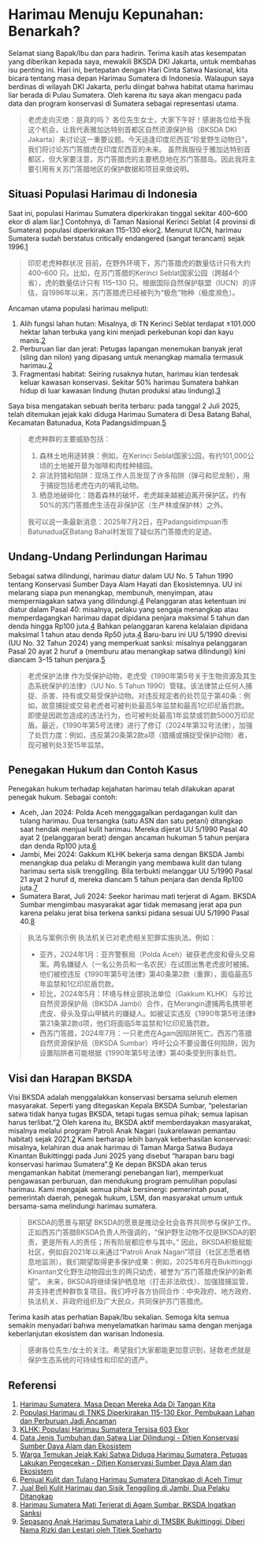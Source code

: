 # Harimau Menuju Kepunahan: Benarkah?

Selamat siang Bapak/Ibu dan para hadirin. Terima kasih atas kesempatan yang diberikan kepada saya, mewakili BKSDA DKI Jakarta, untuk membahas isu penting ini. Hari ini, bertepatan dengan Hari Cinta Satwa Nasional, kita bicara tentang masa depan Harimau Sumatera di Indonesia.
Walaupun saya berdinas di wilayah DKI Jakarta, perlu diingat bahwa habitat utama harimau liar berada di Pulau Sumatera. Oleh karena itu saya akan mengacu pada data dan program konservasi di Sumatera sebagai representasi utama.

> 老虎走向灭绝：是真的吗？
> 各位先生女士，大家下午好！感谢各位给予我这个机会，让我代表雅加达特别首都区自然资源保护局（BKSDA DKI Jakarta）来讨论这一重要议题。今天适逢印度尼西亚“珍爱野生动物日”，我们将讨论苏门答腊虎在印度尼西亚的未来。
> 虽然我服役于雅加达特别首都区，但大家要注意，苏门答腊虎的主要栖息地在苏门答腊岛。因此我将主要引用有关苏门答腊地区的保护数据和项目来做说明。

## Situasi Populasi Harimau di Indonesia

Saat ini, populasi Harimau Sumatera diperkirakan tinggal sekitar 400–600 ekor di alam liar.[1](#Referensi) Contohnya, di Taman Nasional Kerinci Seblat (4 provinsi di Sumatera) populasi diperkirakan 115–130 ekor[2](#Referensi). Menurut IUCN, harimau Sumatera sudah berstatus critically endangered (sangat terancam) sejak 1996.[1](#Referensi)

> 印尼老虎种群状况
> 目前，在野外环境下，苏门答腊虎的数量估计只有大约 400–600 只。比如，在苏门答腊的Kerinci Seblat国家公园（跨越4个省），虎的数量估计只有 115–130 只。根据国际自然保护联盟（IUCN）的评估，自1996年以来，苏门答腊虎已经被列为“极危”物种（极度濒危）。

Ancaman utama populasi harimau meliputi:

1. Alih fungsi lahan hutan: Misalnya, di TN Kerinci Seblat terdapat ±101.000 hektar lahan terbuka yang kini menjadi perkebunan kopi dan kayu manis.[2](#Referensi)
2. Perburuan liar dan jerat: Petugas lapangan menemukan banyak jerat (sling dan nilon) yang dipasang untuk menangkap mamalia termasuk harimau.[2](#Referensi)
3. Fragmentasi habitat: Seiring rusaknya hutan, harimau kian terdesak keluar kawasan konservasi. Sekitar 50% harimau Sumatera bahkan hidup di luar kawasan lindung (hutan produksi atau lindung).[3](#Referensi)

Saya bisa mengatakan sebuah berita terbaru: pada tanggal 2 Juli 2025, telah ditemukan jejak kaki diduga Harimau Sumatera di Desa Batang Bahal, Kecamatan Batunadua, Kota Padangsidimpuan.[5](#Referensi)

> 老虎种群的主要威胁包括：
>
> 1. 森林土地用途转换：例如，在Kerinci Seblat国家公园，有约101,000公顷的土地被开垦为咖啡和肉桂种植园。
> 2. 非法狩猎和陷阱：现场工作人员发现了许多陷阱（弹弓和尼龙制），用于捕捉包括老虎在内的哺乳动物。
> 3. 栖息地破碎化：随着森林的破坏，老虎越来越被迫离开保护区。约有50%的苏门答腊虎生活在非保护区（生产林或保护林）之外。
>
> 我可以说一条最新消息：2025年7月2日，在Padangsidimpuan市Batunadua区Batang Bahal村发现了疑似苏门答腊虎的足迹。

## Undang-Undang Perlindungan Harimau

Sebagai satwa dilindungi, harimau diatur dalam UU No. 5 Tahun 1990 tentang Konservasi Sumber Daya Alam Hayati dan Ekosistemnya. UU ini melarang siapa pun menangkap, membunuh, menyimpan, atau memperniagakan satwa yang dilindungi.[4](#Referensi) Pelanggaran atas ketentuan ini diatur dalam Pasal 40: misalnya, pelaku yang sengaja menangkap atau memperdagangkan harimau dapat dipidana penjara maksimal 5 tahun dan denda hingga Rp100 juta.[4](#Referensi)
Bahkan pelanggaran karena kelalaian dipidana maksimal 1 tahun atau denda Rp50 juta.[4](#Referensi) Baru-baru ini UU 5/1990 direvisi (UU No. 32 Tahun 2024) yang memperkuat sanksi: misalnya pelanggaran Pasal 20 ayat 2 huruf a (memburu atau menangkap satwa dilindungi) kini diancam 3–15 tahun penjara.[5](#Referensi)

> 老虎保护法律
> 作为受保护动物，老虎受《1990年第5号关于生物资源及其生态系统保护的法律》（UU No. 5 Tahun 1990）管辖。该法律禁止任何人捕捉、杀害、持有或交易受保护动物。对违反规定者的处罚见于第40条：例如，故意捕捉或交易老虎者可被判处最高5年监禁和最高1亿印尼盾罚款。
> 即使是因疏忽造成的违法行为，也可被判处最高1年监禁或罚款5000万印尼盾。最近，《1990年第5号法律》进行了修订（2024年第32号法律），加强了处罚力度：例如，违反第20条第2款a项（猎捕或捕捉受保护动物）者，现可被判处3至15年监禁。

## Penegakan Hukum dan Contoh Kasus

Penegakan hukum terhadap kejahatan harimau telah dilakukan aparat penegak hukum. Sebagai contoh:

- Aceh, Jan 2024: Polda Aceh menggagalkan perdagangan kulit dan tulang harimau. Dua tersangka (satu ASN dan satu petani) ditangkap saat hendak menjual kulit harimau. Mereka dijerat UU 5/1990 Pasal 40 ayat 2 (pelanggaran berat) dengan ancaman hukuman 5 tahun penjara dan denda Rp100 juta.[6](#Referensi)
- Jambi, Mei 2024: Gakkum KLHK bekerja sama dengan BKSDA Jambi menangkap dua pelaku di Merangin yang membawa kulit dan tulang harimau serta sisik trenggiling. Bila terbukti melanggar UU 5/1990 Pasal 21 ayat 2 huruf d, mereka diancam 5 tahun penjara dan denda Rp100 juta.[7](#Referensi)
- Sumatera Barat, Juli 2024: Seekor harimau mati terjerat di Agam. BKSDA Sumbar mengimbau masyarakat agar tidak memasang jerat apa pun karena pelaku jerat bisa terkena sanksi pidana sesuai UU 5/1990 Pasal 40.[8](#Referensi)

> 执法与案例示例
> 执法机关已对老虎相关犯罪实施执法。例如：
>
> - 亚齐，2024年1月：亚齐警察局（Polda Aceh）破获老虎皮和骨头交易案。两名嫌疑人（一名公务员和一名农民）在试图出售老虎皮时被捕。他们被控违反《1990年第5号法律》第40条第2款（重罪），面临最高5年监禁和1亿印尼盾罚款。
> - 珍比，2024年5月：环境与林业部执法单位（Gakkum KLHK）与珍比自然资源保护局（BKSDA Jambi）合作，在Merangin逮捕两名携带老虎皮、骨头及穿山甲鳞片的嫌疑人。如被证实违反《1990年第5号法律》第21条第2款d项，他们将面临5年监禁和1亿印尼盾罚款。
> - 西苏门答腊，2024年7月：一只老虎在Agam因陷阱死亡。西苏门答腊自然资源保护局（BKSDA Sumbar）呼吁公众不要设置任何陷阱，因为设置陷阱者可能根据《1990年第5号法律》第40条受到刑事处罚。

## Visi dan Harapan BKSDA

Visi BKSDA adalah menggalakkan konservasi bersama seluruh elemen masyarakat. Seperti yang ditegaskan Kepala BKSDA Sumbar, “pelestarian satwa tidak hanya tugas BKSDA, tetapi tugas semua pihak; semua lapisan harus terlibat.”[2](#Referensi)
Oleh karena itu, BKSDA aktif memberdayakan masyarakat, misalnya melalui program Patroli Anak Nagari (sukarelawan pemantau habitat) sejak 2021.[2](#Referensi) Kami berharap lebih banyak keberhasilan konservasi: misalnya, kelahiran dua anak harimau di Taman Marga Satwa Budaya Kinantan Bukittinggi pada Juni 2025 yang disebut “harapan baru bagi konservasi harimau Sumatera”.[9](#Referensi)
Ke depan BKSDA akan terus mengamankan habitat (memerangi penebangan liar), memperkuat pengawasan perburuan, dan mendukung program pemulihan populasi harimau. Kami mengajak semua pihak bersinergi: pemerintah pusat, pemerintah daerah, penegak hukum, LSM, dan masyarakat umum untuk bersama-sama melindungi harimau sumatera.

> BKSDA的愿景与期望
> BKSDA的愿景是推动全社会各界共同参与保护工作。正如西苏门答腊BKSDA负责人所强调的，“保护野生动物不仅是BKSDA的职责，更是所有人的责任；所有阶层都应参与其中。”
> 因此，BKSDA积极赋能社区，例如自2021年以来通过“Patroli Anak Nagari”项目（社区志愿者栖息地监测）。我们期望取得更多保护成果：例如，2025年6月在Bukittinggi Kinantan文化野生动物园出生的两只幼虎，被誉为“苏门答腊虎保护的新希望”。
> 未来，BKSDA将继续保护栖息地（打击非法砍伐）、加强猎捕监管，并支持老虎种群恢复项目。我们呼吁各方协同合作：中央政府、地方政府、执法机关、非政府组织及广大民众，共同保护苏门答腊虎。

Terima kasih atas perhatian Bapak/Ibu sekalian. Semoga kita semua semakin menyadari bahwa menyelamatkan harimau sama dengan menjaga keberlanjutan ekosistem dan warisan Indonesia.

> 感谢各位先生/女士的关注。希望我们大家都能更加意识到，拯救老虎就是保护生态系统的可持续性和印尼的遗产。

## Referensi

1. [Harimau Sumatera, Masa Depan Mereka Ada Di Tangan Kita](https://www.menlhk.go.id/news/harimau-sumatera-masa-depan-mereka-ada-di-tangan-kita/)
2. [Populasi Harimau di TNKS Diperkirakan 115-130 Ekor, Pembukaan Lahan dan Perburuan Jadi Ancaman](https://www.kompas.id/artikel/populasi-harimau-di-tnks-diperkirakan-115-130-ekor-pembukaan-lahan-dan-perburuan-jadi-ancaman/)
3. [KLHK: Populasi Harimau Sumatera Tersisa 603 Ekor](https://news.detik.com/berita/d-4643337/klhk-populasi-harimau-sumatera-tersisa-603-ekor)
4. [Data Jenis Tumbuhan dan Satwa Liar Dilindungi - Ditjen Konservasi Sumber Daya Alam dan Ekosistem](https://ksdae.menlhk.go.id/jenis-tsl-dilindungi.html)
5. [Warga Temukan Jejak Kaki Satwa Diduga Harimau Sumatera, Petugas Lakukan Pengecekan - Ditjen Konservasi Sumber Daya Alam dan Ekosistem](https://ksdae.menlhk.go.id/berita/13394/Warga-Temukan-Jejak-Kaki-Satwa-Diduga-Harimau-Sumatera-Petugas-Lakukan-Pengecekan.html)
6. [Penjual Kulit dan Tulang Harimau Sumatera Ditangkap di Aceh Timur](https://mongabay.co.id/2024/01/23/penjual-kulit-dan-tulang-harimau-sumatera-ditangkap-di-aceh-timur/)
7. [Jual Beli Kulit Harimau dan Sisik Tenggiling di Jambi, Dua Pelaku Ditangkap](https://www.kompas.id/baca/nusantara/2024/06/02/jual-beli-kulit-harimau-dan-sisik-tenggiling-di-jambi-dua-pelaku-ditangkap)
8. [Harimau Sumatera Mati Terjerat di Agam Sumbar, BKSDA Ingatkan Sanksi](https://news.detik.com/berita/d-7458551/harimau-sumatera-mati-terjerat-di-agam-sumbar-bksda-ingatkan-sanksi)
9. [Sepasang Anak Harimau Sumatera Lahir di TMSBK Bukittinggi, Diberi Nama Rizki dan Lestari oleh Titiek Soeharto](https://bksdasumbar.org/2025/06/22/pemberian-nama-anak-harimau-sumatera-oleh-ketua-komisi-iv-dpr-ri/)
